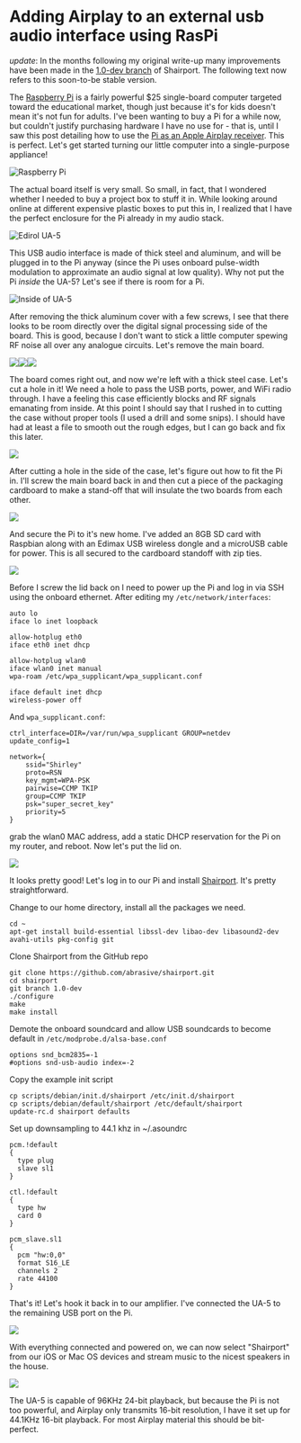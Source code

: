 # Adding Airplay to an external usb audio interface using RasPi

*update*: In the months following my original write-up many improvements have been made in the [1.0-dev branch](https://github.com/abrasive/shairport/tree/1.0-dev) of Shairport. The following text now refers to this soon-to-be stable version.

The [Raspberry Pi](http://raspberrypi.org) is a fairly powerful $25 single-board computer targeted toward the educational market, though just because it's for kids doesn't mean it's not fun for adults. I've been wanting to buy a Pi for a while now, but couldn't justify purchasing hardware I have no use for - that is, until I saw this post detailing how to use the [Pi as an Apple Airplay receiver](http://jordanburgess.com/post/38986434391/raspberry-pi-airplay). This is perfect. Let's get started turning our little computer into a single-purpose appliance!

![Raspberry Pi](http://mattshirley.com/uploads/2013/01/IMG_0171-300x225.jpg "Here it is, after weeks of waiting.")

The actual board itself is very small. So small, in fact, that I wondered whether I needed to buy a project box to stuff it in. While looking around online at different expensive plastic boxes to put this in, I realized that I have the perfect enclosure for the Pi already in my audio stack.

![Edirol UA-5](http://www.musiciansbuy.com/mmMBCOM/Images/EDIROL_UA5.jpg)

This USB audio interface is made of thick steel and aluminum, and will be plugged in to the Pi anyway (since the Pi uses onboard pulse-width modulation to approximate an audio signal at low quality). Why not put the Pi _inside_ the UA-5? Let's see if there is room for a Pi.

![Inside of UA-5](http://mattshirley.com/uploads/2013/01/IMG_0172-300x225.jpg "Plenty of room inside.")

After removing the thick aluminum cover with a few screws, I see that there looks to be room directly over the digital signal processing side of the board. This is good, because I don't want to stick a little computer spewing RF noise all over any analogue circuits. Let's remove the main board.

![](http://mattshirley.com/uploads/2013/01/IMG_0174-150x150.jpg)![](http://mattshirley.com/uploads/2013/01/IMG_0173-150x150.jpg)![](http://mattshirley.com/uploads/2013/01/IMG_0175-150x150.jpg)

The board comes right out, and now we're left with a thick steel case. Let's cut a hole in it! We need a hole to pass the USB ports, power, and WiFi radio through. I have a feeling this case efficiently blocks and RF signals emanating from inside. At this point I should say that I rushed in to cutting the case without proper tools (I used a drill and some snips). I should have had at least a file to smooth out the rough edges, but I can go back and fix this later.

![](http://mattshirley.com/uploads/2013/01/IMG_0176-300x225.jpg)

After cutting a hole in the side of the case, let's figure out how to fit the Pi in. I'll screw the main board back in and then cut a piece of the packaging cardboard to make a stand-off that will insulate the two boards from each other.

![](http://mattshirley.com/uploads/2013/01/IMG_0178-300x225.jpg)

And secure the Pi to it's new home. I've added an 8GB SD card with Raspbian along with an Edimax USB wireless dongle and a microUSB cable for power. This is all secured to the cardboard standoff with zip ties.

![](http://mattshirley.com/uploads/2013/01/IMG_0181-300x225.jpg)

Before I screw the lid back on I need to power up the Pi and log in via SSH using the onboard ethernet. After editing my `/etc/network/interfaces`:

    auto lo
    iface lo inet loopback
    
    allow-hotplug eth0
    iface eth0 inet dhcp
    
    allow-hotplug wlan0
    iface wlan0 inet manual
    wpa-roam /etc/wpa_supplicant/wpa_supplicant.conf
    
    iface default inet dhcp
    wireless-power off
    
And `wpa_supplicant.conf`:

    ctrl_interface=DIR=/var/run/wpa_supplicant GROUP=netdev
    update_config=1
    
    network={
        ssid="Shirley"
        proto=RSN
        key_mgmt=WPA-PSK
        pairwise=CCMP TKIP
        group=CCMP TKIP
        psk="super_secret_key"
        priority=5
    }


grab the wlan0 MAC address, add a static DHCP reservation for the Pi on my router, and reboot. Now let's put the lid on.



![](http://mattshirley.com/uploads/2013/01/IMG_0182-300x225.jpg)

It looks pretty good! Let's log in to our Pi and install [Shairport](https://github.com/albertz/shairport). It's pretty straightforward.
    
Change to our home directory, install all the packages we need.

    cd ~
    apt-get install build-essential libssl-dev libao-dev libasound2-dev avahi-utils pkg-config git
    
Clone Shairport from the GitHub repo

    git clone https://github.com/abrasive/shairport.git
    cd shairport
    git branch 1.0-dev
    ./configure
    make
    make install


Demote the onboard soundcard and allow USB soundcards to become default in `/etc/modprobe.d/alsa-base.conf`
     
    options snd_bcm2835=-1 
    #options snd-usb-audio index=-2
    
Copy the example init script

    cp scripts/debian/init.d/shairport /etc/init.d/shairport
    cp scripts/debian/default/shairport /etc/default/shairport
    update-rc.d shairport defaults
    
Set up downsampling to 44.1 khz in ~/.asoundrc

    pcm.!default 
    {
      type plug
      slave sl1
    }
    
    ctl.!default 
    {
      type hw 
      card 0
    }
    
    pcm_slave.sl1 
    {
      pcm "hw:0,0"
      format S16_LE
      channels 2
      rate 44100
    }


That's it! Let's hook it back in to our amplifier. I've connected the UA-5 to the remaining USB port on the Pi.

![](http://mattshirley.com/uploads/2013/01/IMG_0183-300x225.jpg)

With everything connected and powered on, we can now select "Shairport" from our iOS or Mac OS devices and stream music to the nicest speakers in the house.

![](http://mattshirley.com/uploads/2013/01/IMG_0184-225x300.jpg)

The UA-5 is capable of 96KHz 24-bit playback, but because the Pi is not too powerful, and Airplay only transmits 16-bit resolution, I have it set up for 44.1KHz 16-bit playback. For most Airplay material this should be bit-perfect.
